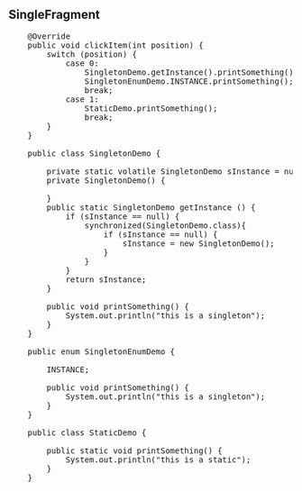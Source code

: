 ## SingleFragment
<pre>
    @Override
    public void clickItem(int position) {
        switch (position) {
            case 0:
                SingletonDemo.getInstance().printSomething();
                SingletonEnumDemo.INSTANCE.printSomething();
                break;
            case 1:
                StaticDemo.printSomething();
                break;
        }
    }

    public class SingletonDemo {

        private static volatile SingletonDemo sInstance = null;
        private SingletonDemo() {

        }
        public static SingletonDemo getInstance () {
            if (sInstance == null) {
                synchronized(SingletonDemo.class){
                    if (sInstance == null) {
                        sInstance = new SingletonDemo();
                    }
                }
            }
            return sInstance;
        }

        public void printSomething() {
            System.out.println("this is a singleton");
        }
    }

    public enum SingletonEnumDemo {

        INSTANCE;

        public void printSomething() {
            System.out.println("this is a singleton");
        }
    }

    public class StaticDemo {

        public static void printSomething() {
            System.out.println("this is a static");
        }
    }
</pre>